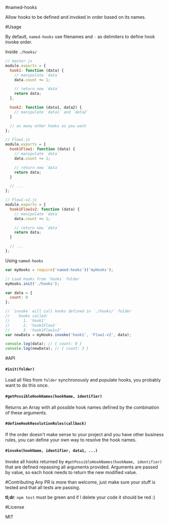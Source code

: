 #named-hooks

Allow hooks to be defined and invoked in order based on its names.

#Usage

By default, `named-hooks` use filenames and `-` as delimiters to define hook invoke order.

Inside `./hooks/`

``` js
// master.js
module.exports = {
  hook1: function (data) {
    // manipulate `data`
    data.count += 1;

    // return new `data`
    return data;
  },

  hook2: function (data1, data2) {
    // manipulate `data1` and `data2`
  }

  // as many other hooks as you want
};
```
``` js
// Flow1.js
module.exports = {
  hook1Flow1: function (data) {
    // manipulate `data`
    data.count += 1;

    // return new `data`
    return data;
  }

  // ...
};
```

``` js
// Flow1-v2.js
module.exports = {
  hook1Flow1v2: function (data) {
    // manipulate `data`
    data.count += 1;

    // return new `data`
    return data;
  }

  // ...
};
```

Using `named-hooks`

``` js
var myHooks = require('named-hooks')('myHooks');

// Load hooks from `hooks` folder
myHooks.init('./hooks');

var data = {
  count: 0
};

// `invoke` will call hooks defined in `./hooks/` folder
//    hooks called:
//      1. 'hook1'
//      2. 'hook1Flow1'
//      3. 'hook1Flow1v2'
var newData = myHooks.invoke('hook1', 'Flow1-v2', data);

console.log(data); // { count: 0 }
console.log(newData); // { count: 3 }
```

#API

#### `#init(folder)`
Load all files from `folder` synchronously and populate hooks, you probably want to do this once.

#### `#getPossibleHookNames(hookName, identifier)`
Returns an Array with all possible hook names defined by the combination of these arguments.

#### `#defineHookResolutionRules(callback)`
If the order doesn't make sense to your project and you have other business rules, you can define your own way to resolve the hook names.

#### `#invoke(hookName, identifier, data1, ...)`
Invoke all hooks returned by `#getPossibleHookNames(hookName, identifier)` that are defined repassing all arguments provided. Arguments are passed by value, so each hook needs to return the new modified value.

#Contributing
Any PR is more than welcome, just make sure your stuff is tested and that all tests are passing.

**tl;dr**: `npm test` must be green and if I delete your code it should be red :)

#License

MIT

